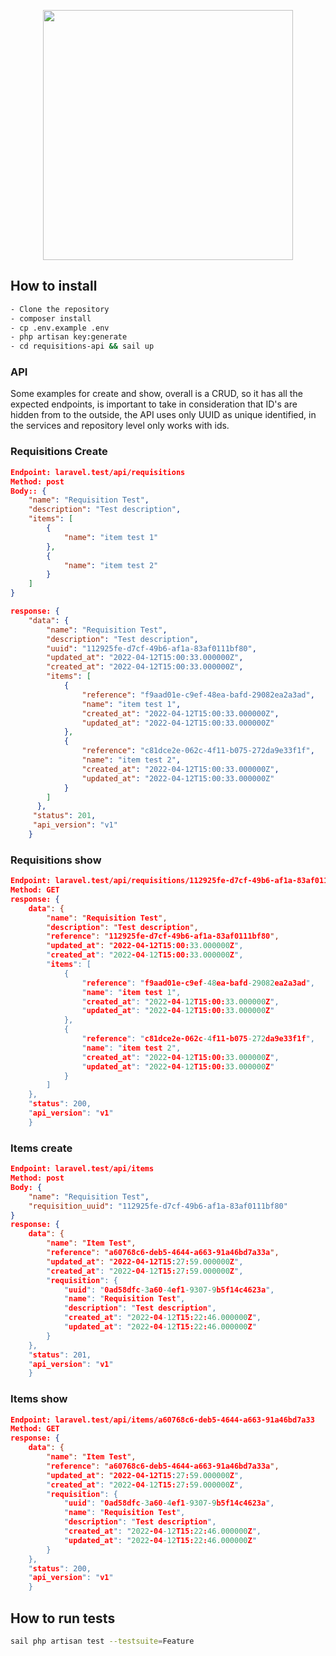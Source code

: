 <p align="center"><a href="https://laravel.com" target="_blank"><img src="https://raw.githubusercontent.com/laravel/art/master/logo-lockup/5%20SVG/2%20CMYK/1%20Full%20Color/laravel-logolockup-cmyk-red.svg" width="400"></a></p>

## How to install
``` bash
- Clone the repository 
- composer install
- cp .env.example .env
- php artisan key:generate
- cd requisitions-api && sail up
```

### API 
Some examples for create and show, overall is a CRUD, so it has all the expected endpoints, is important to take in consideration that
ID's are hidden from to the outside, the API uses only UUID as unique identified, in the services and repository level only works with ids.
### Requisitions Create
``` JSON
Endpoint: laravel.test/api/requisitions
Method: post
Body:: {
    "name": "Requisition Test",
    "description": "Test description",
    "items": [
        {
            "name": "item test 1"
        },
        {
            "name": "item test 2"
        }
    ]
}

response: {
    "data": {
        "name": "Requisition Test",
        "description": "Test description",
        "uuid": "112925fe-d7cf-49b6-af1a-83af0111bf80",
        "updated_at": "2022-04-12T15:00:33.000000Z",
        "created_at": "2022-04-12T15:00:33.000000Z",
        "items": [
            {
                "reference": "f9aad01e-c9ef-48ea-bafd-29082ea2a3ad",
                "name": "item test 1",
                "created_at": "2022-04-12T15:00:33.000000Z",
                "updated_at": "2022-04-12T15:00:33.000000Z"
            },
            {
                "reference": "c81dce2e-062c-4f11-b075-272da9e33f1f",
                "name": "item test 2",
                "created_at": "2022-04-12T15:00:33.000000Z",
                "updated_at": "2022-04-12T15:00:33.000000Z"
            }
        ]
      },
     "status": 201,
     "api_version": "v1"
    }
```
### Requisitions show
``` JSON
Endpoint: laravel.test/api/requisitions/112925fe-d7cf-49b6-af1a-83af0111bf80
Method: GET
response: {
    data": {
        "name": "Requisition Test",
        "description": "Test description",
        "reference": "112925fe-d7cf-49b6-af1a-83af0111bf80",
        "updated_at": "2022-04-12T15:00:33.000000Z",
        "created_at": "2022-04-12T15:00:33.000000Z",
        "items": [
            {
                "reference": "f9aad01e-c9ef-48ea-bafd-29082ea2a3ad",
                "name": "item test 1",
                "created_at": "2022-04-12T15:00:33.000000Z",
                "updated_at": "2022-04-12T15:00:33.000000Z"
            },
            {
                "reference": "c81dce2e-062c-4f11-b075-272da9e33f1f",
                "name": "item test 2",
                "created_at": "2022-04-12T15:00:33.000000Z",
                "updated_at": "2022-04-12T15:00:33.000000Z"
            }
        ]
    },
    "status": 200,
    "api_version": "v1"
    }
```
### Items create
``` JSON
Endpoint: laravel.test/api/items
Method: post
Body: {
    "name": "Requisition Test",
    "requisition_uuid": "112925fe-d7cf-49b6-af1a-83af0111bf80"
}
response: {
    data": {
        "name": "Item Test",
        "reference": "a60768c6-deb5-4644-a663-91a46bd7a33a",
        "updated_at": "2022-04-12T15:27:59.000000Z",
        "created_at": "2022-04-12T15:27:59.000000Z",
        "requisition": {
            "uuid": "0ad58dfc-3a60-4ef1-9307-9b5f14c4623a",
            "name": "Requisition Test",
            "description": "Test description",
            "created_at": "2022-04-12T15:22:46.000000Z",
            "updated_at": "2022-04-12T15:22:46.000000Z"
        }
    },
    "status": 201,
    "api_version": "v1"
    }
```
### Items show
``` JSON
Endpoint: laravel.test/api/items/a60768c6-deb5-4644-a663-91a46bd7a33
Method: GET
response: {
    data": {
        "name": "Item Test",
        "reference": "a60768c6-deb5-4644-a663-91a46bd7a33a",
        "updated_at": "2022-04-12T15:27:59.000000Z",
        "created_at": "2022-04-12T15:27:59.000000Z",
        "requisition": {
            "uuid": "0ad58dfc-3a60-4ef1-9307-9b5f14c4623a",
            "name": "Requisition Test",
            "description": "Test description",
            "created_at": "2022-04-12T15:22:46.000000Z",
            "updated_at": "2022-04-12T15:22:46.000000Z"
        }
    },
    "status": 200,
    "api_version": "v1"
    }
```

## How to run tests

``` bash
sail php artisan test --testsuite=Feature
```
